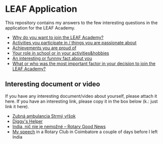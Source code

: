 # LEAF Application

This repository contains my answers to the few interesting questions in the application for the LEAF Academy.

* [Why do you want to join the LEAF Academy?](Why-join.md)
* [Activities you participate in / things you are passionate about](Activities-passions.md)
* [Achievements you are proud of](Achievements-proud.md)
* [Your role in school or in your activities&hobbies](Your-role.md)
* [An interesting or funnny fact about you](Interesting-fact.md)
* [What or who was the most important factor in your decision to join the LEAF Academy?](Join-factor.md)

## Interesting document or video

If you have any interesting document/video about yourself, please attach it here. If you have an interesting link, please copy it in the box below (k.: just link it here).

* [Zubná ambulancia Strmý vŕšok](http://zubnaambulancia.sk)
* [Diggy's Helper](https://diggyshelper.net)
* [India, nič nie je nemožné – Rotary Good News](http://www.floowie.com/cs/cti/rotary-good-news-c-5-2016/#/strana/24/zvacseni/100/)
* [My speech](https://youtu.be/8yTay7NOX88) in a Rotary Club in Coimbatore a couple of days before I left India
